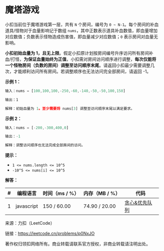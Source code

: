# 魔塔游戏

小扣当前位于魔塔游戏第一层，共有 `N` 个房间，编号为 `0 ~ N-1`。每个房间的补血道具/怪物对于血量影响记于数组 `nums`，其中正数表示道具补血数值，即血量增加对应数值；负数表示怪物造成伤害值，即血量减少对应数值；`0` 表示房间对血量无影响。

**小扣初始血量为 1，且无上限**。假定小扣原计划按房间编号升序访问所有房间补血/打怪，**为保证血量始终为正值**，小扣需对房间访问顺序进行调整，**每次仅能将一个怪物房间（负数的房间）调整至访问顺序末尾**。请返回小扣最少需要调整几次，才能顺利访问所有房间。若调整顺序也无法访问完全部房间，请返回 -1。

**示例 1：**

``` javascript
输入：nums = [100,100,100,-250,-60,-140,-50,-50,100,150]

输出：1

解释：初始血量为 1。至少需要将 nums[3] 调整至访问顺序末尾以满足要求。
```

**示例 2：**

``` javascript
输入：nums = [-200,-300,400,0]

输出：-1

解释：调整访问顺序也无法完成全部房间的访问。
```

**提示：**

- `1 <= nums.length <= 10^5`
- `-10^5 <= nums[i] <= 10^5`

**解答：**

**#**|**编程语言**|**时间（ms / %）**|**内存（MB / %）**|**代码**
--|--|--|--|--
1|javascript|150 / 60.00|74.90 / 20.00|[贪心&优先队列](./javascript/ac_v1.js)

来源：力扣（LeetCode）

链接：https://leetcode.cn/problems/p0NxJO

著作权归领扣网络所有。商业转载请联系官方授权，非商业转载请注明出处。
